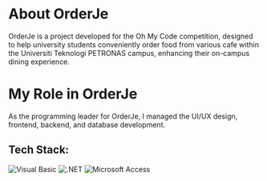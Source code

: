 # About OrderJe
OrderJe is a project developed for the Oh My Code competition, designed to help university students conveniently order food from various cafe within the Universiti Teknologi PETRONAS campus, enhancing their on-campus dining experience.

# My Role in OrderJe
As the programming leader for OrderJe, I managed the UI/UX design, frontend, backend, and database development.

## Tech Stack:
![Visual Basic](https://img.shields.io/badge/Visual%20Basic-%235c2d91.svg?logo=.net&logoColor=white) 
![.NET](https://img.shields.io/badge/.NET-%23512BD4.svg?logo=.net&logoColor=white) 
![Microsoft Access](https://img.shields.io/badge/Microsoft%20Access-%23A4373A.svg?logo=microsoft-access&logoColor=white)

